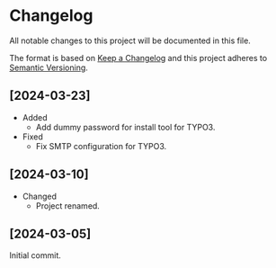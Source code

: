 # Changelog
All notable changes to this project will be documented in this file.

The format is based on [Keep a Changelog](https://keepachangelog.com/en/1.0.0/) and this project adheres to [Semantic Versioning](https://semver.org/spec/v2.0.0.html).

## [2024-03-23]
* Added
  * Add dummy password for install tool for TYPO3.
* Fixed
  * Fix SMTP configuration for TYPO3.

## [2024-03-10]
* Changed
  * Project renamed.

## [2024-03-05]
Initial commit.
